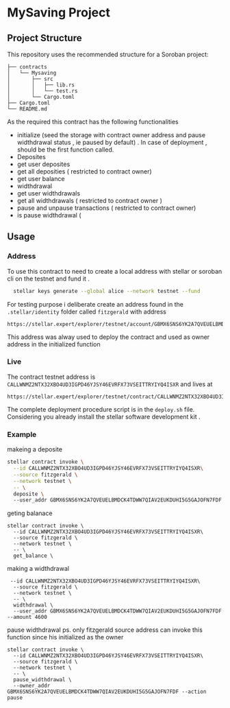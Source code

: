 # MySaving Project

## Project Structure

This repository uses the recommended structure for a Soroban project:
```text
├── contracts
│   └── Mysaving
│       ├── src
│       │   ├── lib.rs
│       │   └── test.rs
│       └── Cargo.toml
├── Cargo.toml
└── README.md
```
As the  required this contract has the following functionalities
- initialize (seed the storage with contract owner address and pause widthdrawal status , ie paused by default) . In case of deployment , should be the first function called. 
- Deposites 
- get user deposites
- get all deposities ( restricted to contract owner)
- get user balance
- widthdrawal 
- get user widthdrawals
- get all widthdrawals ( restricted to contract owner )
- pause and unpause transactions ( restricted to contract owner)
- is pause widthdrawal ( 
## Usage 
### Address
  To use this contract to need to create a local address with stellar or soroban cli on the testnet and fund it . 
  ```bash
    stellar keys generate --global alice --network testnet --fund
  ```

  For testing purpose i deliberate create an address found in the `.stellar/identity` folder called `fitzgerald` with address 
  ```
  https://stellar.expert/explorer/testnet/account/GBMX6SNS6YK2A7QVEUELBMDCK4TDWW7QIAV2EUKDUHI5G5GAJOFN7FDF
  ```
  This address was alway used to deploy the contract and used as owner address in the initialized function

### Live 
The contract  testnet address is `CALLWNMZ2NTX32XBO4UD3IGPD46YJSY46EVRFX73VSEITTRYIYQ4ISXR` and lives at 
```
https://stellar.expert/explorer/testnet/contract/CALLWNMZ2NTX32XBO4UD3IGPD46YJSY46EVRFX73VSEITTRYIYQ4ISXR
```

The complete deployment procedure script is in the `deploy.sh` file. Considering you already install the stellar software development kit . 

### Example 
makeing a deposite 
```bash
stellar contract invoke \
  --id CALLWNMZ2NTX32XBO4UD3IGPD46YJSY46EVRFX73VSEITTRYIYQ4ISXR\
  --source fitzgerald \
  --network testnet \
  -- \
  deposite \       
  --user_addr GBMX6SNS6YK2A7QVEUELBMDCK4TDWW7QIAV2EUKDUHI5G5GAJOFN7FDF   --amount 109200
```

geting balanace 
```
stellar contract invoke \
  --id CALLWNMZ2NTX32XBO4UD3IGPD46YJSY46EVRFX73VSEITTRYIYQ4ISXR\
  --source fitzgerald \
  --network testnet \
  -- \
  get_balance \
```

making a widthdrawal 
```
 --id CALLWNMZ2NTX32XBO4UD3IGPD46YJSY46EVRFX73VSEITTRYIYQ4ISXR\
  --source fitzgerald \
  --network testnet \
  -- \
  widthdrawal \
  --user_addr GBMX6SNS6YK2A7QVEUELBMDCK4TDWW7QIAV2EUKDUHI5G5GAJOFN7FDF   --amount 4600
```
pause widthdrawal ps. only fitzgerald source address can invoke this function since his initialized as the owner 
```
stellar contract invoke \
  --id CALLWNMZ2NTX32XBO4UD3IGPD46YJSY46EVRFX73VSEITTRYIYQ4ISXR\
  --source fitzgerald \
  --network testnet \
  -- \
  pause_widthdrawal \
  --owner_addr GBMX6SNS6YK2A7QVEUELBMDCK4TDWW7QIAV2EUKDUHI5G5GAJOFN7FDF --action pause
```
